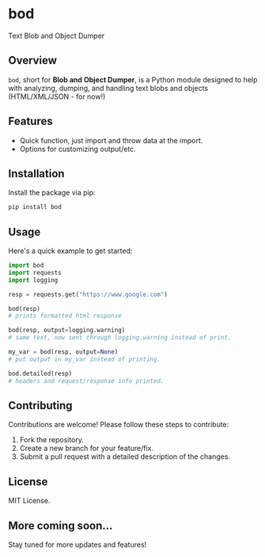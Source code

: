 # bod
Text Blob and Object Dumper

## Overview

`bod`, short for **Blob and Object Dumper**, is a Python module designed to help with analyzing, dumping, and handling
text blobs and objects (HTML/XML/JSON - for now!)

## Features

- Quick function, just import and throw data at the import.
- Options for customizing output/etc.

## Installation

Install the package via pip:

```bash
pip install bod
```

## Usage

Here's a quick example to get started:

```python
import bod
import requests
import logging

resp = requests.get("https://www.google.com")

bod(resp)
# prints formatted html response

bod(resp, output=logging.warning)
# same text, now sent through logging.warning instead of print.

my_var = bod(resp, output=None)
# put output in my_var instead of printing.

bod.detailed(resp)
# headers and request/response info printed.
```

## Contributing

Contributions are welcome! Please follow these steps to contribute:

1. Fork the repository.
2. Create a new branch for your feature/fix.
3. Submit a pull request with a detailed description of the changes.

## License

MIT License.

## More coming soon...

Stay tuned for more updates and features!


